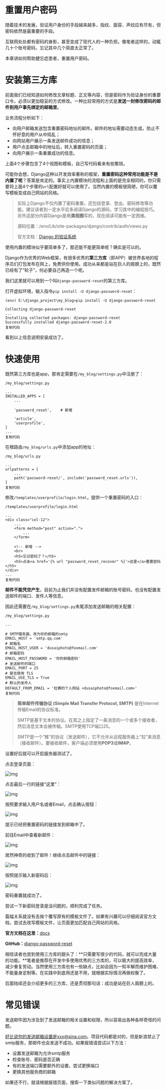 # 重置用户密码

随着技术的发展，验证用户身份的手段越来越多，指纹、面容、声纹应有尽有，但密码依然是最重要的手段。

互联网处处都有密码的身影，甚至变成了现代人的一种负担。像笔者这样的，动辄几十个账号密码，忘记其中几个简直太正常了。

本章讲如何帮助健忘症患者，重置用户密码。

# 安装第三方库

前面我们已经知道如何修改文章标题、正文等内容，但是密码作为验证身份的重要口令，必须以更加稳妥的方式修改。一种比较常用的方式是**发送一封修改密码的邮件到用户事先绑定的邮箱里**。

业务流程分析如下：

- 向用户邮箱发送包含重置密码地址的邮件。邮件的地址需要动态生成，防止不怀好意的用户从中捣乱；
- 向网站用户展示一条发送邮件成功的信息；
- 用户点击邮箱中的地址后，转入重置密码的页面；
- 向用户展示一条重置成功的信息。

上面4个步骤包含了4个视图和模板，自己写代码看来有些繁琐。

可能你会想，Django这种以开发效率著称的框架，**重置密码这种常用功能是不是内置了呢**？答案是肯定的。事实上内置模块的流程和上面的是完全相同的，你只需要将上面4个步骤的`url`配置好就可以使用了。当然内置的模板很简陋，你可以覆写模板变成自己网站的风格。

> 实际上Django不仅内置了密码重置，还包括登录、登出、密码修改等功能。建议读者到一定水平后多阅读Django的源码，学习其中的编程技巧。另外这部分内容Django是用**类视图**写的，现在阅读可能有一定困难。
>
> 源码位置：/env/Lib/site-packages/django/contrib/auth/views.py
>
> 官方文档：[Django 的验证系统](https://link.juejin.im/?target=https%3A%2F%2Fdocs.djangoproject.com%2Fzh-hans%2F2.1%2Ftopics%2Fauth%2Fdefault%2F)

使用内置的模块似乎要简单多了，那还能不能更简单呢？确实是可以的。

Django作为优秀的Web框架，有很多优秀的**第三方库**（即APP）被世界各地的程序员们打包发布在网上，免费供你使用。成功从来都是站在巨人的肩膀上的，既然已经有了“轮子”，何必要自己再造一个呢。

我们这里就可以用到一个叫`Django-password-reset`的第三方库。

打开虚拟环境，输入指令`pip install -U django-password-reset`：

```
(env) E:\django_project\my_blog>pip install -U django-password-reset

Collecting django-password-reset
...
Installing collected packages: django-password-reset
Successfully installed django-password-reset-2.0
复制代码
```

看到以上信息说明安装成功了。

# 快速使用

既然第三方库也是app，那肯定需要在`/my_blog/settings.py`中注册了：

```
/my_blog/settings.py

...
INSTALLED_APPS = [
    ...
    
    'password_reset',    # 新增

    'article',
    'userprofile',
]
...
复制代码
```

在根路由`/my_blog/urls.py`中添加app的地址：

```
/my_blog/urls.py

...
urlpatterns = [
    ...
    path('password-reset/', include('password_reset.urls')),
]
复制代码
```

修改`/templates/userprofile/login.html`，提供一个重置密码的入口：

```
/templates/userprofile/login.html

...
<div class="col-12">
    ...
    <form method="post" action=".">
        ...
    </form>
    
    <!-- 新增 -->
    <br>
    <h5>忘记密码了？</h5>
    <h5>点击<a href='{% url "password_reset_recover" %}'>这里</a>重置密码</h5>
</div>
...
复制代码
```

**邮件不能凭空产生**，目前为止我们并没有配置发件邮箱的账号密码，也没有配置发送邮件的端口、发件人等信息。

因此还需要在`/my_blog/settings.py`末尾添加发送邮箱的相关配置：

```
/my_blog/settings.py

...

# SMTP服务器，改为你的邮箱的smtp
EMAIL_HOST = 'smtp.qq.com'
# 邮箱名
EMAIL_HOST_USER = 'dusaiphoto@foxmail.com'
# 邮箱密码
EMAIL_HOST_PASSWORD = '你的邮箱密码'
# 发送邮件的端口
EMAIL_PORT = 25
# 是否使用 TLS
EMAIL_USE_TLS = True
# 默认的发件人
DEFAULT_FROM_EMAIL = '杜赛的个人网站 <dusaiphoto@foxmail.com>'
复制代码
```

> **简单邮件传输协议 (Simple Mail Transfer Protocol, SMTP)** 是在Internet传输Email的协议标准。
>
> SMTP是基于文本的协议。在其之上指定了一条消息的一个或多个接收者，然后消息文本会被传输。SMTP使用TCP端口25。
>
> SMTP是一个“推”的协议（发送邮件），它不允许从远程服务器上“拉”来消息（接收邮件）。要接收邮件，客户端必须使用**POP3**或**IMAP**。

设置好后就可以开启服务器测试了。

点击登录页面：



![img](https://user-gold-cdn.xitu.io/2018/11/4/166de7874ea12f28?imageView2/0/w/1280/h/960/format/webp/ignore-error/1)



点击最后一行的链接“这里”：



![img](https://user-gold-cdn.xitu.io/2018/11/4/166de7874ebe706b?imageView2/0/w/1280/h/960/format/webp/ignore-error/1)



按照要求输入用户名或者Email，点击确认按钮：



![img](https://user-gold-cdn.xitu.io/2018/11/4/166de7874ec382b2?imageView2/0/w/1280/h/960/format/webp/ignore-error/1)



提示已经把重置密码的链接发到邮箱中了。

前往Email中查看新邮件：



![img](https://user-gold-cdn.xitu.io/2018/11/4/166de7874ee91402?imageView2/0/w/1280/h/960/format/webp/ignore-error/1)



居然神奇的收到了邮件！继续点击邮件中的链接：



![img](https://user-gold-cdn.xitu.io/2018/11/4/166de7875012ccba?imageView2/0/w/1280/h/960/format/webp/ignore-error/1)



按照提示输入新密码后：



![img](https://user-gold-cdn.xitu.io/2018/11/4/166de7875031a2bc?imageView2/0/w/1280/h/960/format/webp/ignore-error/1)



密码重置就成功了。

尝试一下新密码登录是没问题的，顺利完成了任务。

篇幅关系就没有去挨个覆写原有的模板文件了。如果有兴趣可以仔细阅读官方文档，尝试去改写模板文件，让页面更加匹配自己网站的风格。

**官方文档在这里：**[docs](https://link.juejin.im/?target=https%3A%2F%2Fdjango-password-reset.readthedocs.io%2Fen%2Flatest%2Findex.html)

**GitHub：**[django-password-reset](https://link.juejin.im/?target=https%3A%2F%2Fgithub.com%2Fbrutasse%2Fdjango-password-reset)

相信读者也尝到使用三方库的甜头了：**只需要写很少的代码，就可以完成大量的功能。**笔者是推荐在开发中多使用优秀的三方库的，可以极大的提高效率，减少重复劳动。当然使用三方库也有一些缺点，比如会因为一知半解而维护困难、不能量身定制等。在实践中到底用还是不用，就根据实际情况再做权衡了。

后面陆续还会介绍更多的三方库，还是贯彻那句话：成功是站在巨人肩膀上的。

# 常见错误

发送邮件因为涉及到了发送邮箱的相关设置和权限，所以容易出各种各样奇怪的问题。

好比说你的发送邮箱设置是xxx@sina.com。项目代码都是对的，但是新浪禁止了smtp服务，那邮件也会发送不成功。如果报错请尝试以下方法：

- 设置发送邮箱为允许smtp服务
- 检查账号、密码是否正确
- 有的发送端口需要额外的设置，尝试更换端口
- 更换其他服务商的邮箱

如果还不行，就请根据报错页面，搜索一下类似问题的解决方案了。